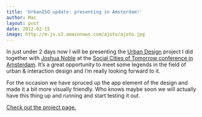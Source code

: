```yaml
---
title: 'UrbanISO update: presenting in Amsterdam!'
author: Mac
layout: post
date: 2012-02-15
image: http://m-jo.s3.amazonaws.com/ajoto/ajoto.jpg
---
```


In just under 2 days now I will be presenting the [Urban Design][1] project I did together with [Joshua Noble][2] at the [Social Cities of Tomorrow conference in Amsterdam][3]. It&#8217;s a great opportunity to meet some legends in the field of urban & interaction design and I&#8217;m really looking forward to it.

For the occasion we have spruced up the app element of the design and made it a bit more visually friendly. Who knows maybe soon we will actually have this thing up and running and start testing it out.

[Check out the project page.][4]

 [1]: http://ciid.dk/education/portfolio/idp11/courses/systems-layers/projects/
 [2]: http://thefactoryfactory.com/wordpress/
 [3]: http://www.socialcitiesoftomorrow.nl/
 [4]: /portfolio/urban-sensor-iso/ "Urban Sensor ISO"
